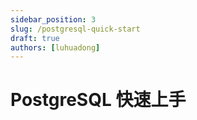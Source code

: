 ```yaml
---
sidebar_position: 3
slug: /postgresql-quick-start
draft: true
authors: [luhuadong]
---
```


# PostgreSQL 快速上手


